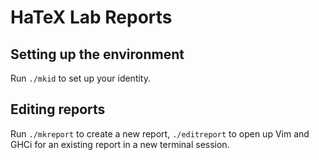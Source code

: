 # HaTeX Lab Reports

## Setting up the environment

Run `./mkid` to set up your identity.

## Editing reports

Run `./mkreport` to create a new report,
`./editreport` to open up Vim and GHCi for an existing report in a new terminal session.

